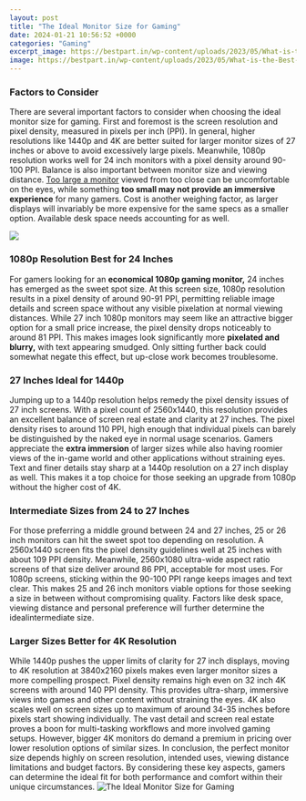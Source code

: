 ```yaml
---
layout: post
title: "The Ideal Monitor Size for Gaming"
date: 2024-01-21 10:56:52 +0000
categories: "Gaming"
excerpt_image: https://bestpart.in/wp-content/uploads/2023/05/What-is-the-Best-Monitor-Size.jpg
image: https://bestpart.in/wp-content/uploads/2023/05/What-is-the-Best-Monitor-Size.jpg
---
```


### Factors to Consider 
There are several important factors to consider when choosing the ideal monitor size for gaming. First and foremost is the screen resolution and pixel density, measured in pixels per inch (PPI). In general, higher resolutions like 1440p and 4K are better suited for larger monitor sizes of 27 inches or above to avoid excessively large pixels. Meanwhile, 1080p resolution works well for 24 inch monitors with a pixel density around 90-100 PPI. 
Balance is also important between monitor size and viewing distance. [Too large a monitor](https://store.fi.io.vn/womens-pug-mom-said-baby-funny-pug-dog-pet-lover-christmas-gifts-2) viewed from too close can be uncomfortable on the eyes, while something **too small may not provide an immersive experience** for many gamers. Cost is another weighing factor, as larger displays will invariably be more expensive for the same specs as a smaller option. Available desk space needs accounting for as well.

![](https://www.displayninja.com/wp-content/uploads/2018/05/best-screen-size-for-gaming.jpg)
### 1080p Resolution Best for 24 Inches 
For gamers looking for an **economical 1080p gaming monitor,** 24 inches has emerged as the sweet spot size. At this screen size, 1080p resolution results in a pixel density of around 90-91 PPI, permitting reliable image details and screen space without any visible pixelation at normal viewing distances. 
While 27 inch 1080p monitors may seem like an attractive bigger option for a small price increase, the pixel density drops noticeably to around 81 PPI. This makes images look significantly more **pixelated and blurry,** with text appearing smudged. Only sitting further back could somewhat negate this effect, but up-close work becomes troublesome.
### 27 Inches Ideal for 1440p  
Jumping up to a 1440p resolution helps remedy the pixel density issues of 27 inch screens. With a pixel count of 2560x1440, this resolution provides an excellent balance of screen real estate and clarity at 27 inches. The pixel density rises to around 110 PPI, high enough that individual pixels can barely be distinguished by the naked eye in normal usage scenarios. 
Gamers appreciate the **extra immersion** of larger sizes while also having roomier views of the in-game world and other applications without straining eyes. Text and finer details stay sharp at a 1440p resolution on a 27 inch display as well. This makes it a top choice for those seeking an upgrade from 1080p without the higher cost of 4K.
### Intermediate Sizes from 24 to 27 Inches
For those preferring a middle ground between 24 and 27 inches, 25 or 26 inch monitors can hit the sweet spot too depending on resolution. A 2560x1440 screen fits the pixel density guidelines well at 25 inches with about 109 PPI density. Meanwhile, 2560x1080 ultra-wide aspect ratio screens of that size deliver around 86 PPI, acceptable for most uses. 
For 1080p screens, sticking within the 90-100 PPI range keeps images and text clear. This makes 25 and 26 inch monitors viable options for those seeking a size in between without compromising quality. Factors like desk space, viewing distance and personal preference will further determine the idealintermediate size.
### Larger Sizes Better for 4K Resolution  
While 1440p pushes the upper limits of clarity for 27 inch displays, moving to 4K resolution at 3840x2160 pixels makes even larger monitor sizes a more compelling prospect. Pixel density remains high even on 32 inch 4K screens with around 140 PPI density. This provides ultra-sharp, immersive views into games and other content without straining the eyes.
4K also scales well on screen sizes up to maximum of around 34-35 inches before pixels start showing individually. The vast detail and screen real estate proves a boon for multi-tasking workflows and more involved gaming setups. However, bigger 4K monitors do demand a premium in pricing over lower resolution options of similar sizes.
In conclusion, the perfect monitor size depends highly on screen resolution, intended uses, viewing distance limitations and budget factors. By considering these key aspects, gamers can determine the ideal fit for both performance and comfort within their unique circumstances.
![The Ideal Monitor Size for Gaming](https://bestpart.in/wp-content/uploads/2023/05/What-is-the-Best-Monitor-Size.jpg)